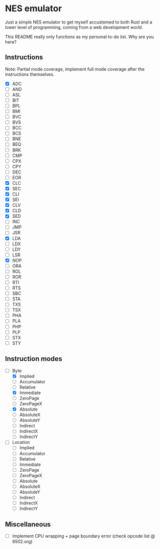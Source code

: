# NES emulator

Just a simple NES emulator to get myself accustomed to both Rust and a lower level of programming, coming from a web development world.

This README really only functions as my personal to-do list. Why are you here?

## Instructions

Note: Partial mode coverage, implement full mode coverage after the instructions themselves.

- [x] ADC
- [ ] AND
- [ ] ASL
- [ ] BIT
- [ ] BPL
- [ ] BMI
- [ ] BVC
- [ ] BVS
- [ ] BCC
- [ ] BCS
- [ ] BNE
- [ ] BEQ
- [ ] BRK
- [ ] CMP
- [ ] CPX
- [ ] CPY
- [ ] DEC
- [ ] EOR
- [x] CLC
- [x] SEC
- [x] CLI
- [x] SEI
- [x] CLV
- [x] CLD
- [x] SED
- [ ] INC
- [ ] JMP
- [ ] JSR
- [x] LDA
- [ ] LDX
- [ ] LDY
- [ ] LSR
- [x] NOP
- [ ] ORA
- [ ] ROL
- [ ] ROR
- [ ] RTI
- [ ] RTS
- [ ] SBC
- [ ] STA
- [ ] TXS
- [ ] TSX
- [ ] PHA
- [ ] PLA
- [ ] PHP
- [ ] PLP
- [ ] STX
- [ ] STY

## Instruction modes
- [ ] Byte
  - [x] Implied
  - [ ] Accumulator
  - [ ] Relative
  - [x] Immediate
  - [ ] ZeroPage
  - [ ] ZeroPageX
  - [x] Absolute
  - [ ] AbsoluteX
  - [ ] AbsoluteY
  - [ ] Indirect
  - [ ] IndirectX
  - [ ] IndirectY
- [ ] Location
  - [ ] Implied
  - [ ] Accumulator
  - [ ] Relative
  - [ ] Immediate
  - [ ] ZeroPage
  - [ ] ZeroPageX
  - [ ] Absolute
  - [ ] AbsoluteX
  - [ ] AbsoluteY
  - [ ] Indirect
  - [ ] IndirectX
  - [ ] IndirectY

## Miscellaneous
- [ ] Implement CPU wrapping + page boundary error (check opcode list @ 6502.org)
